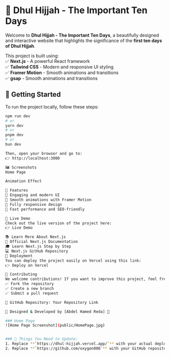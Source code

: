 # 🌙 Dhul Hijjah - The Important Ten Days  

Welcome to **Dhul Hijjah - The Important Ten Days**, a beautifully designed and interactive website that highlights the significance of the **first ten days of Dhul Hijjah**.  

This project is built using:  
✅ **Next.js** - A powerful React framework  
✅ **Tailwind CSS** - Modern and responsive UI styling  
✅ **Framer Motion** - Smooth animations and transitions  
✅ **gsap** - Smooth animations and transitions  

## 🚀 Getting Started  

To run the project locally, follow these steps:  

```bash
npm run dev
# or
yarn dev
# or
pnpm dev
# or
bun dev

Then, open your browser and go to:
👉 http://localhost:3000

🖼️ Screenshots
Home Page

Animation Effect

📌 Features
🔹 Engaging and modern UI
🔹 Smooth animations with Framer Motion
🔹 Fully responsive design
🔹 Fast performance and SEO-friendly

🎯 Live Demo
Check out the live version of the project here:
👉 Live Demo

📚 Learn More About Next.js
📖 Official Next.js Documentation
🎓 Learn Next.js Step by Step
💻 Next.js GitHub Repository
🚀 Deployment
You can deploy the project easily on Vercel using this link:
👉 Deploy on Vercel

📩 Contributing
We welcome contributions! If you want to improve this project, feel free to:
✅ Fork the repository
✅ Create a new branch
✅ Submit a pull request

🔗 GitHub Repository: Your Repository Link

🎨 Designed & Developed by [Abdel Hamed Reda] 🚀

### Home Page  
![Home Page Screenshot](public/HomePage.jpg)  


### 🔹 Things You Need to Update:
1. Replace **`https://dhul-hijjah.vercel.app/`** with your actual deployed project link.
2. Replace **`https://github.com/oxygen000`** with your GitHub repository link.


